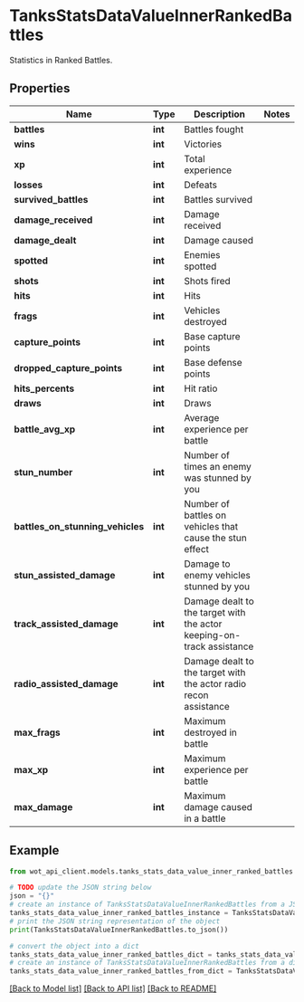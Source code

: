 # TanksStatsDataValueInnerRankedBattles

Statistics in Ranked Battles.

## Properties

Name | Type | Description | Notes
------------ | ------------- | ------------- | -------------
**battles** | **int** | Battles fought | 
**wins** | **int** | Victories | 
**xp** | **int** | Total experience | 
**losses** | **int** | Defeats | 
**survived_battles** | **int** | Battles survived | 
**damage_received** | **int** | Damage received | 
**damage_dealt** | **int** | Damage caused | 
**spotted** | **int** | Enemies spotted | 
**shots** | **int** | Shots fired | 
**hits** | **int** | Hits | 
**frags** | **int** | Vehicles destroyed | 
**capture_points** | **int** | Base capture points | 
**dropped_capture_points** | **int** | Base defense points | 
**hits_percents** | **int** | Hit ratio | 
**draws** | **int** | Draws | 
**battle_avg_xp** | **int** | Average experience per battle | 
**stun_number** | **int** | Number of times an enemy was stunned by you | 
**battles_on_stunning_vehicles** | **int** | Number of battles on vehicles that cause the stun effect | 
**stun_assisted_damage** | **int** | Damage to enemy vehicles stunned by you | 
**track_assisted_damage** | **int** | Damage dealt to the target with the actor keeping-on-track assistance | 
**radio_assisted_damage** | **int** | Damage dealt to the target with the actor radio recon assistance | 
**max_frags** | **int** | Maximum destroyed in battle | 
**max_xp** | **int** | Maximum experience per battle | 
**max_damage** | **int** | Maximum damage caused in a battle | 

## Example

```python
from wot_api_client.models.tanks_stats_data_value_inner_ranked_battles import TanksStatsDataValueInnerRankedBattles

# TODO update the JSON string below
json = "{}"
# create an instance of TanksStatsDataValueInnerRankedBattles from a JSON string
tanks_stats_data_value_inner_ranked_battles_instance = TanksStatsDataValueInnerRankedBattles.from_json(json)
# print the JSON string representation of the object
print(TanksStatsDataValueInnerRankedBattles.to_json())

# convert the object into a dict
tanks_stats_data_value_inner_ranked_battles_dict = tanks_stats_data_value_inner_ranked_battles_instance.to_dict()
# create an instance of TanksStatsDataValueInnerRankedBattles from a dict
tanks_stats_data_value_inner_ranked_battles_from_dict = TanksStatsDataValueInnerRankedBattles.from_dict(tanks_stats_data_value_inner_ranked_battles_dict)
```
[[Back to Model list]](../README.md#documentation-for-models) [[Back to API list]](../README.md#documentation-for-api-endpoints) [[Back to README]](../README.md)


